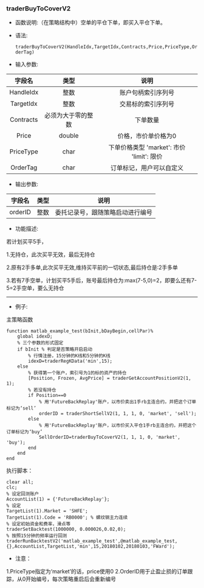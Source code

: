 ### traderBuyToCoverV2


- 函数说明:（在策略结构中）空单的平仓下单，即买入平仓下单。


- 语法:

	`traderBuyToCoverV2(HandleIdx,TargetIdx,Contracts,Price,PriceType,OrderTag)`


- 输入参数:

|字段名	|类型	|说明
|:-:|:-:|:-:|
|HandleIdx	|整数|账户句柄索引序列号
|TargetIdx	|整数|交易标的索引序列号
|Contracts	|必须为大于零的整数	|下单数量
|Price	|double	|价格，市价单价格为0
|PriceType	|char	|下单价格类型 'market': 市价 'limit': 限价
|OrderTag	|char	|订单标记，用户可以自定义


- 输出参数:

|字段名	|类型	|说明
|:-:|:-:|:-:|
|orderID	|整数	|委托记录号，跟随策略启动进行编号


- 功能描述:

若计划买平5手，

1.无持仓，此次买平无效，最后无持仓 

2.原有2手多单,此次买平无效,维持买平前的一切状态,最后持仓是:2手多单

3.若有7手空单，计划买平5手后，账号最后持仓为:max(7-5,0)=2，即要么还有7-5=2手空单，要么无持仓


----------

- 例子:

主策略函数

    function matlab_example_test(bInit,bDayBegin,cellPar)%
	    global idexD;
	    % 三个参数的形式固定  
	    if bInit % 判定是否策略开启启动  
		    % 行情注册，15分钟的K线和5分钟的K线  
		    idexD=traderRegKData('min',15);
        else
            % 获得第一个账户，索引号为1的标的资产的持仓
            [Position, Frozen, AvgPrice] = traderGetAccountPositionV2(1, 1);
            % 若没有持仓
            if Position==0
                % 用'FutureBackReplay'账户，以市价卖出1手rb主连合约，并把这个订单标记为‘sell’
                orderID = traderShortSellV2(1, 1, 1, 0, 'market', 'sell');
            else
                % 用'FutureBackReplay'账户，以市价买入平仓1手rb主连合约，并把这个订单标记为‘buy’
                SellOrderID=traderBuyToCoverV2(1, 1, 1, 0, 'market', 'buy');
            end        
	    end
    end

执行脚本：

    clear all;
    clc;
    % 设定回测账户
    AccountList(1) = {'FutureBackReplay'};
    % 设定
    TargetList(1).Market = 'SHFE';
    TargetList(1).Code = 'RB0000'; % 螺纹钢主力连续
    % 设定初始资金和费率，滑点等  
    traderSetBacktest(1000000, 0.000026,0.02,0);
    % 按照15分钟的频率运行回测  
    traderRunBacktestV2('matlab_example_test',@matlab_example_test, {},AccountList,TargetList,'min',15,20180102,20180103,'FWard');

- 注意：

1.PriceType指定为‘market’的话，price使用0
2.OrderID用于止盈止损的订单跟踪，从0开始编号，每次策略重启后会重新编号


